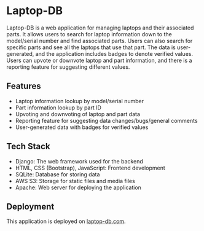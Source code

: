 # Laptop-DB

Laptop-DB is a web application for managing laptops and their associated parts. It allows users to search for laptop information down to the model/serial number and find associated parts. Users can also search for specific parts and see all the laptops that use that part. The data is user-generated, and the application includes badges to denote verified values. Users can upvote or downvote laptop and part information, and there is a reporting feature for suggesting different values.

## Features

- Laptop information lookup by model/serial number
- Part information lookup by part ID
- Upvoting and downvoting of laptop and part data
- Reporting feature for suggesting data changes/bugs/general comments
- User-generated data with badges for verified values

## Tech Stack

- Django: The web framework used for the backend
- HTML, CSS (Bootstrap), JavaScript: Frontend development
- SQLite: Database for storing data
- AWS S3: Storage for static files and media files
- Apache: Web server for deploying the application

## Deployment

This application is deployed on [laptop-db.com](https://www.laptop-db.com).
